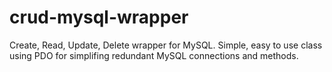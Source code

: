 crud-mysql-wrapper
==================

Create, Read, Update, Delete wrapper for MySQL.  Simple, easy to use class using PDO for simplifing redundant MySQL connections and methods.